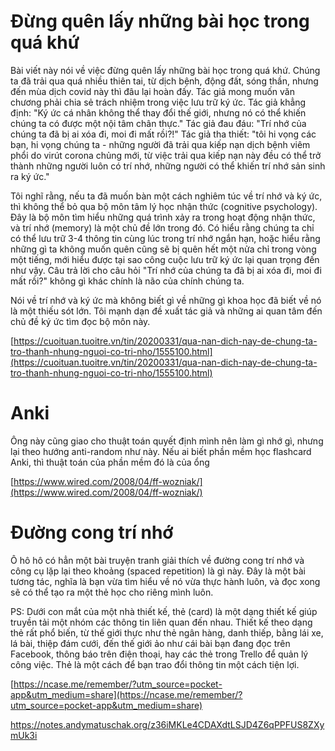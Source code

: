 # Đừng quên lấy những bài học trong quá khứ
Bài viết này nói về việc đừng quên lấy những bài học trong quá khứ. Chúng ta đã trải qua quá nhiều thiên tai, từ dịch bệnh, động đất, sóng thần, nhưng đến mùa dịch covid này thì đâu lại hoàn đấy. Tác giả mong muốn văn chương phải chia sẻ trách nhiệm trong việc lưu trữ ký ức. Tác giả khẳng định: "Ký ức cá nhân không thể thay đổi thế giới, nhưng nó có thể khiến chúng ta có được một nội tâm chân thực." Tác giả đau đáu: "Trí nhớ của chúng ta đã bị ai xóa đi, moi đi mất rồi?!" Tác giả tha thiết: "tôi hi vọng các bạn, hi vọng chúng ta - những người đã trải qua kiếp nạn dịch bệnh viêm phổi do virút corona chủng mới, từ việc trải qua kiếp nạn này đều có thể trở thành những người luôn có trí nhớ, những người có thể khiến trí nhớ sản sinh ra ký ức."

Tôi nghĩ rằng, nếu ta đã muốn bàn một cách nghiêm túc về trí nhớ và ký ức, thì không thể bỏ qua bộ môn tâm lý học nhận thức (cognitive psychology). Đây là bộ môn tìm hiểu những quá trình xảy ra trong hoạt động nhận thức, và trí nhớ (memory) là một chủ đề lớn trong đó. Có hiểu rằng chúng ta chỉ có thể lưu trữ 3-4 thông tin cùng lúc trong trí nhớ ngắn hạn, hoặc hiểu rằng những gì ta không muốn quên cũng sẽ bị quên hết một nửa chỉ trong vòng một tiếng, mới hiểu được tại sao công cuộc lưu trữ ký ức lại quan trọng đến như vậy. Câu trả lời cho câu hỏi "Trí nhớ của chúng ta đã bị ai xóa đi, moi đi mất rồi?" không gì khác chính là não của chính chúng ta.

Nói về trí nhớ và ký ức mà không biết gì về những gì khoa học đã biết về nó là một thiếu sót lớn. Tôi mạnh dạn đề xuất tác giả và những ai quan tâm đến chủ đề ký ức tìm đọc bộ môn này.

[https://cuoituan.tuoitre.vn/tin/20200331/qua-nan-dich-nay-de-chung-ta-tro-thanh-nhung-nguoi-co-tri-nho/1555100.html](https://cuoituan.tuoitre.vn/tin/20200331/qua-nan-dich-nay-de-chung-ta-tro-thanh-nhung-nguoi-co-tri-nho/1555100.html)

# Anki

Ông này cũng giao cho thuật toán quyết định mình nên làm gì nhớ gì, nhưng lại theo hướng anti-random như này. Nếu ai biết phần mềm học flashcard Anki, thì thuật toán của phần mềm đó là của ổng

[https://www.wired.com/2008/04/ff-wozniak/](https://www.wired.com/2008/04/ff-wozniak/)

# Đường cong trí nhớ
Ô hô hô có hẳn một bài truyện tranh giải thích về đường cong trí nhớ và công cụ lặp lại theo khoảng (spaced repetition) là gì này. Đây là một bài tương tác, nghĩa là bạn vừa tìm hiểu về nó vừa thực hành luôn, và đọc xong sẽ có thể tạo ra một thẻ học cho riêng mình luôn.

PS: Dưới con mắt của một nhà thiết kế, thẻ (card) là một dạng thiết kế giúp truyền tải một nhóm các thông tin liên quan đến nhau. Thiết kế theo dạng thẻ rất phổ biến, từ thế giới thực như thẻ ngân hàng, danh thiếp, bằng lái xe, lá bài, thiệp đám cưới, đến thế giới ảo như cái bài bạn đang đọc trên Facebook, thông báo trên điện thoại, hay các thẻ trong Trello để quản lý công việc. Thẻ là một cách để bạn trao đổi thông tin một cách tiện lợi.

[https://ncase.me/remember/?utm_source=pocket-app&utm_medium=share](https://ncase.me/remember/?utm_source=pocket-app&utm_medium=share)

https://notes.andymatuschak.org/z36iMKLe4CDAXdtLSJD4Z6qPPFUS8ZXymUk3i


